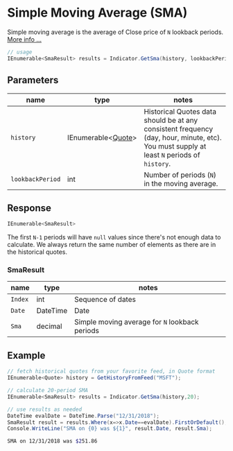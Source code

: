 ﻿# Simple Moving Average (SMA)

Simple moving average is the average of Close price of `N` lookback periods.
[More info ...](https://school.stockcharts.com/doku.php?id=technical_indicators:moving_averages)

```csharp
// usage
IEnumerable<SmaResult> results = Indicator.GetSma(history, lookbackPeriod);  
```

## Parameters

| name | type | notes
| -- |-- |--
| `history` | IEnumerable\<[Quote](/GUIDE.md#Quote)\> | Historical Quotes data should be at any consistent frequency (day, hour, minute, etc).  You must supply at least `N` periods of `history`.
| `lookbackPeriod` | int | Number of periods (`N`) in the moving average.

## Response

```csharp
IEnumerable<SmaResult>
```

The first `N-1` periods will have `null` values since there's not enough data to calculate.  We always return the same number of elements as there are in the historical quotes.

### SmaResult

| name | type | notes
| -- |-- |--
| `Index` | int | Sequence of dates
| `Date` | DateTime | Date
| `Sma` | decimal | Simple moving average for `N` lookback periods

## Example

```csharp
// fetch historical quotes from your favorite feed, in Quote format
IEnumerable<Quote> history = GetHistoryFromFeed("MSFT");

// calculate 20-period SMA
IEnumerable<SmaResult> results = Indicator.GetSma(history,20);

// use results as needed
DateTime evalDate = DateTime.Parse("12/31/2018");
SmaResult result = results.Where(x=>x.Date==evalDate).FirstOrDefault();
Console.WriteLine("SMA on {0} was ${1}", result.Date, result.Sma);
```

```bash
SMA on 12/31/2018 was $251.86
```
